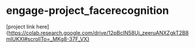 # engage-project_facerecognition
[project link here]{https://colab.research.google.com/drive/12pBcIN58Uj_zeeruANXZgkT2B8mIUKXI#scrollTo=_MKg8-37F_VX}
